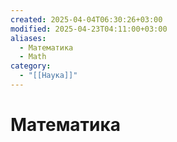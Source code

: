 ```yaml
---
created: 2025-04-04T06:30:26+03:00
modified: 2025-04-23T04:11:00+03:00
aliases:
  - Математика
  - Math
category:
  - "[[Наука]]"
---
```


# Математика
